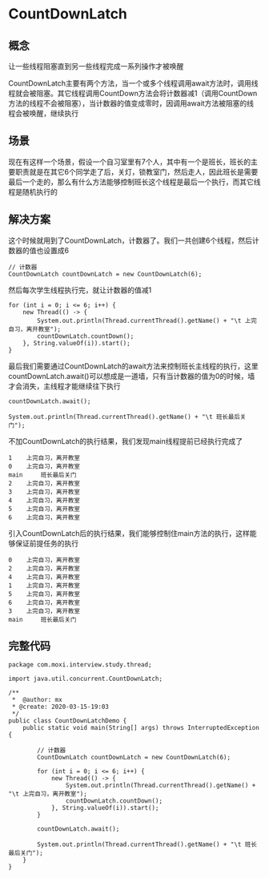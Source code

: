 # CountDownLatch

## 概念

让一些线程阻塞直到另一些线程完成一系列操作才被唤醒

CountDownLatch主要有两个方法，当一个或多个线程调用await方法时，调用线程就会被阻塞。其它线程调用CountDown方法会将计数器减1（调用CountDown方法的线程不会被阻塞），当计数器的值变成零时，因调用await方法被阻塞的线程会被唤醒，继续执行

## 场景

现在有这样一个场景，假设一个自习室里有7个人，其中有一个是班长，班长的主要职责就是在其它6个同学走了后，关灯，锁教室门，然后走人，因此班长是需要最后一个走的，那么有什么方法能够控制班长这个线程是最后一个执行，而其它线程是随机执行的

## 解决方案

这个时候就用到了CountDownLatch，计数器了。我们一共创建6个线程，然后计数器的值也设置成6

```
// 计数器
CountDownLatch countDownLatch = new CountDownLatch(6);
```

然后每次学生线程执行完，就让计数器的值减1

```
for (int i = 0; i <= 6; i++) {
    new Thread(() -> {
        System.out.println(Thread.currentThread().getName() + "\t 上完自习，离开教室");
        countDownLatch.countDown();
    }, String.valueOf(i)).start();
}
```

最后我们需要通过CountDownLatch的await方法来控制班长主线程的执行，这里 countDownLatch.await()可以想成是一道墙，只有当计数器的值为0的时候，墙才会消失，主线程才能继续往下执行

```
countDownLatch.await();

System.out.println(Thread.currentThread().getName() + "\t 班长最后关门");
```

不加CountDownLatch的执行结果，我们发现main线程提前已经执行完成了

```
1	 上完自习，离开教室
0	 上完自习，离开教室
main	 班长最后关门
2	 上完自习，离开教室
3	 上完自习，离开教室
4	 上完自习，离开教室
5	 上完自习，离开教室
6	 上完自习，离开教室
```

引入CountDownLatch后的执行结果，我们能够控制住main方法的执行，这样能够保证前提任务的执行

```
0	 上完自习，离开教室
2	 上完自习，离开教室
4	 上完自习，离开教室
1	 上完自习，离开教室
5	 上完自习，离开教室
6	 上完自习，离开教室
3	 上完自习，离开教室
main	 班长最后关门
```

## 完整代码

```
package com.moxi.interview.study.thread;

import java.util.concurrent.CountDownLatch;

/**
 *  @author: mx
 * @create: 2020-03-15-19:03
 */
public class CountDownLatchDemo {
    public static void main(String[] args) throws InterruptedException {

        // 计数器
        CountDownLatch countDownLatch = new CountDownLatch(6);

        for (int i = 0; i <= 6; i++) {
            new Thread(() -> {
                System.out.println(Thread.currentThread().getName() + "\t 上完自习，离开教室");
                countDownLatch.countDown();
            }, String.valueOf(i)).start();
        }

        countDownLatch.await();

        System.out.println(Thread.currentThread().getName() + "\t 班长最后关门");
    }
}
```



